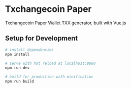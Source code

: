 # Txchangecoin Paper

Txchangecoin Paper Wallet TXX generator, built with Vue.js





## Setup for Development

``` bash
# install dependencies
npm install

# serve with hot reload at localhost:8080
npm run dev

# build for production with minification
npm run build
```
